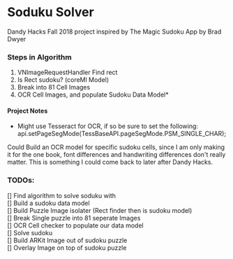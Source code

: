 #  Soduku Solver

Dandy Hacks Fall 2018 project inspired by The Magic Sudoku App by Brad Dwyer

### Steps in Algorithm
1.  VNImageRequestHandler Find rect  
2.  Is Rect sudoku? (coreMl Model)  
3. Break into 81 Cell Images  
4. OCR Cell Images, and populate Sudoku Data Model*  

#### Project Notes  
* Might use Tesseract for OCR, if so be sure to set the following:
api.setPageSegMode(TessBaseAPI.pageSegMode.PSM_SINGLE_CHAR);

Could Build an OCR model for specific sudoku cells, since I am only making it for the one book, font differences and handwriting differences don't really matter.  This is something I could come back to later after Dandy Hacks.

### TODOs:
[] Find algorithm to solve soduku with  
[] Build a sudoku data model  
[] Build Puzzle Image isolater (Rect finder then is sudoku model)  
[] Break Single puzzle into 81 seperate Images  
[] OCR Cell checker to populate our data model  
[] Solve sudoku   
[] Build ARKit Image out of sudoku puzzle  
[] Overlay Image on top of sudoku puzzle  



